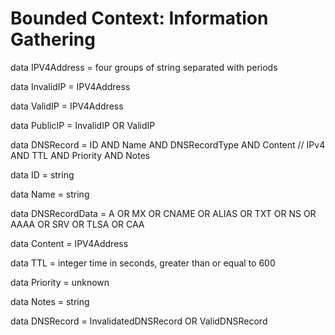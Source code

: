 # Bounded Context: Information Gathering

  data IPV4Address = four groups of string separated with periods

  data InvalidIP = IPV4Address

  data ValidIP = IPV4Address

  data PublicIP = 
    InvalidIP
    OR ValidIP

  data DNSRecord = 
    ID
    AND Name
    AND DNSRecordType
    AND Content // IPv4
    AND TTL
    AND Priority
    AND Notes

  data ID = string

  data Name = string

  data DNSRecordData = 
    A
    OR MX
    OR CNAME
    OR ALIAS
    OR TXT
    OR NS
    OR AAAA
    OR SRV
    OR TLSA
    OR CAA

  data Content = IPV4Address

  data TTL = integer time in seconds, greater than or equal to 600

  data Priority = unknown

  data Notes = string

  data DNSRecord = 
    InvalidatedDNSRecord
    OR ValidDNSRecord
